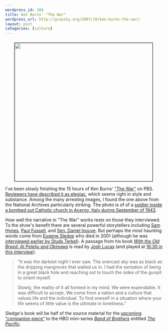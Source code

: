 ```yaml
--- 
wordpress_id: 284
title: Ken Burns' "The War"
wordpress_url: http://graysky.org/2007/10/ken-burns-the-war/
layout: post
categories: [culture]
---
```

<div style="text-align: center; padding-top: 8px; margin-right: 4px;">
<img style="border:solid 1px #000000;" src="http://graysky.org/images/ww2_bombed_church.jpg" width="440" alt=""/>
</div>

I've been slowly finishing the 15 hours of Ken Burns' <a href="http://www.pbs.org/thewar/">"The War"</a> on PBS. <a href="http://www.nytimes.com/2007/09/21/arts/television/21war.html">Reviewers have described it as elegiac</a>, which seems right in style and substance. Among the many arresting images, I found the one above from the National Archives particularly striking. The photo is of of a <a href="http://www.pbs.org/thewar/detail_681.htm">soldier inside a bombed out Catholic church in Acerno, Italy during September of 1943</a>.

How well the narrative in "The War" works rests on those they interviewed. To the show's benefit there are several powerful storytellers including <a href="http://www.pbs.org/thewar/detail_5191.htm">Sam Hynes</a>, <a href="http://www.pbs.org/thewar/detail_5185.htm">Paul Fussell</a>, and <a href="http://www.pbs.org/thewar/detail_5165.htm">Sen. Daniel Inouye</a>. But perhaps the most haunting words come from <a href="http://en.wikipedia.org/wiki/Eugene_Sledge">Eugene Sledge</a> who died in 2001 (although he was <a href="http://www.studsterkel.org/gwar.php">interviewed earlier by Studs Terkel</a>). A passage from his book <a href="http://www.amazon.com/dp/0891419195/ref=nosim?tag=mikechampion"><i>With the Old Breed: At Peleliu and Okinawa</i></a> is read by <a href="http://imdb.com/name/nm0524197/">Josh Lucas</a> (and played at <a href="http://www.onpointradio.org/shows/2007/09/20070927_b_main.asp">16:30 in this interview</a>):

<blockquote>"It was the darkest night I ever saw. The overcast sky was as black as the dripping mangroves that walled us in. I had the sentation of being in a great black hole and reaching out to touch the sides of the gunpit to orient myself. 

Slowly, the reality of it all formed in my mind. We were expendable. It was difficult to accept. We come from a nation and a culture that values life and the individual. To find oneself in a situation where your life seems of little value is the ultimate in loneliness."
</blockquote>

Sledge's book will be half of the source material for the <a href="http://www.pacificfans.com/">upcoming "companion piece"</a> to the HBO mini-series <a href="http://en.wikipedia.org/wiki/Band_of_Brothers"><i>Band of Brothers</i></a> entitled <a href="http://en.wikipedia.org/wiki/The_Pacific_%28TV_series%29"><i>The Pacific</i></a>. 
